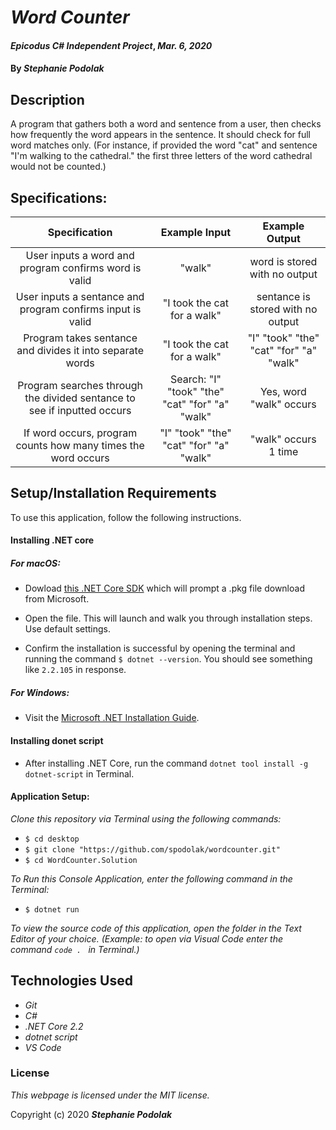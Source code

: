 # _Word Counter_

#### _Epicodus C# Independent Project_, _Mar. 6, 2020_

#### By _**Stephanie Podolak**_

## Description
A program that gathers both a word and sentence from a user, then checks how frequently the word appears in the sentence. It should check for full word matches only. (For instance, if provided the word "cat" and sentence "I'm walking to the cathedral." the first three letters of the word cathedral would not be counted.)

## Specifications:

| Specification | Example Input | Example Output |
| :-------------:|:-------------:|:-------------:|
|User inputs a word and program confirms word is valid|"walk"|word is stored with no output|
|User inputs a sentance and program confirms input is valid |"I took the cat for a walk"|sentance is stored with no output|
|Program takes sentance and divides it into separate words|"I took the cat for a walk"|"I" "took" "the" "cat" "for" "a" "walk"|
|Program searches through the divided sentance to see if inputted occurs| Search: "I" "took" "the" "cat" "for" "a" "walk" | Yes, word "walk" occurs |
|If word occurs, program counts how many times the word occurs|"I" "took" "the" "cat" "for" "a" "walk"|"walk" occurs 1 time|

## Setup/Installation Requirements

To use this application, follow the following instructions. 

#### Installing .NET core

##### For macOS: 

* Dowload [this .NET Core SDK](https://dotnet.microsoft.com/download/thank-you/dotnet-sdk-2.2.106-macos-x64-installer) which will prompt a .pkg file download from Microsoft.

* Open the file. This will launch and walk you through installation steps. Use default settings. 

* Confirm the installation is successful by opening the terminal and running the command ``$ dotnet --version``. You should see something like ``2.2.105`` in response.

##### For Windows: 
* Visit the [Microsoft .NET Installation Guide](https://docs.microsoft.com/en-us/dotnet/framework/install/).

#### Installing donet script

* After installing .NET Core, run the command `` dotnet tool install -g dotnet-script `` in Terminal. 

#### Application Setup:
_Clone this repository via Terminal using the following commands:_
* ``$ cd desktop``
* ``$ git clone "https://github.com/spodolak/wordcounter.git" ``
* ``$ cd WordCounter.Solution``

_To Run this Console Application, enter the following command in the Terminal:_

* ``$ dotnet run``

_To view the source code of this application, open the folder in the Text Editor of your choice. (Example: to open via Visual Code enter the command ``code . `` in Terminal.)_

## Technologies Used
* _Git_
* _C#_
* _.NET Core 2.2_
* _dotnet script_
* _VS Code_

### License

*This webpage is licensed under the MIT license.*

Copyright (c) 2020 **_Stephanie Podolak_**